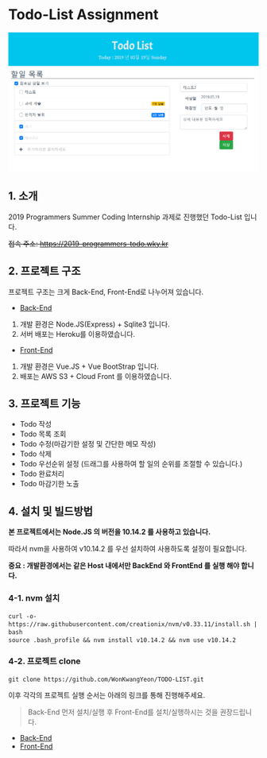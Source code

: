 # Todo-List Assignment
![introduce](./description/introduce.PNG)

## 1. 소개
2019 Programmers Summer Coding Internship 과제로 진행했던 Todo-List 입니다.

~~접속 주소: https://2019-programmers-todo.wky.kr~~

## 2. 프로젝트 구조
프로젝트 구조는 크게 Back-End, Front-End로 나누어져 있습니다.

+ [Back-End](https://github.com/wonkwangyeon/TODO-LIST/tree/master/backend)  
1. 개발 환경은 Node.JS(Express) + Sqlite3 입니다.
2. 서버 배포는 Heroku를 이용하였습니다.
+ [Front-End](https://github.com/wonkwangyeon/TODO-LIST/tree/master/frontend)  
1. 개발 환경은 Vue.JS + Vue BootStrap 입니다.  
2. 배포는 AWS S3 + Cloud Front 를 이용하였습니다.

## 3. 프로젝트 기능
+ Todo 작성
+ Todo 목록 조회
+ Todo 수정(마감기한 설정 및 간단한 메모 작성)
+ Todo 삭제
+ Todo 우선순위 설정 (드래그를 사용하여 할 일의 순위를 조절할 수 있습니다.)
+ Todo 완료처리
+ Todo 마감기한 노출

## 4. 설치 및 빌드방법
**본 프로젝트에서는 Node.JS 의 버전을 10.14.2 를 사용하고 있습니다.** 

따라서 nvm을 사용하여 v10.14.2 를 우선 설치하여 사용하도록 설정이 필요합니다.

**중요 : 개발환경에서는 같은 Host 내에서만 BackEnd 와 FrontEnd 를 실행 해야 합니다.**
### 4-1. nvm 설치

```
curl -o- https://raw.githubusercontent.com/creationix/nvm/v0.33.11/install.sh | bash
source .bash_profile && nvm install v10.14.2 && nvm use v10.14.2
```

### 4-2. 프로젝트 clone
```
git clone https://github.com/WonKwangYeon/TODO-LIST.git
```
이후 각각의 프로젝트 실행 순서는 아래의 링크를 통해 진행해주세요.
> Back-End 먼저 설치/실행 후 Front-End를 설치/실행하시는 것을 권장드립니다.
+ [Back-End](https://github.com/wonkwangyeon/TODO-LIST/tree/master/backend)  
+ [Front-End](https://github.com/wonkwangyeon/TODO-LIST/tree/master/frontend)  
